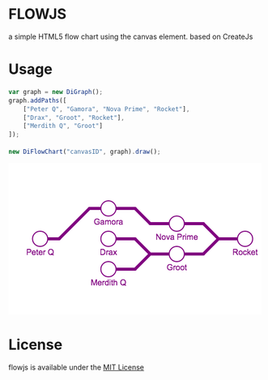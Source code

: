 # FLOWJS
a simple HTML5 flow chart using the canvas element. based on CreateJs


# Usage
``` javascript
var graph = new DiGraph();
graph.addPaths([
    ["Peter Q", "Gamora", "Nova Prime", "Rocket"],
    ["Drax", "Groot", "Rocket"],
    ["Merdith Q", "Groot"]
]);

new DiFlowChart("canvasID", graph).draw();
```

![](https://github.com/bitterbit/flowjs/blob/master/flowchartimg.png)

# License
flowjs is available under the [MIT License](https://github.com/bitterbit/flowjs/blob/master/LICENSE.md)
